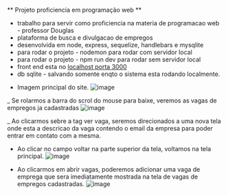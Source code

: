** Projeto proficiencia em programação web **

* trabalho para servir como proficiencia na materia de programacao web - professor Douglas
* plataforma de busca e divulgacao de empregos
* desenvolvida em node, express, sequelize, handlebars e mysqlite
* para rodar o projeto - nodemon para rodar com servidor local 
* para rodar o projeto - npm run dev para rodar sem servidor local
* front end esta no [localhost porta 3000](http://localhost:3000/)
* db sqlite - salvando somente enqto o sistema esta rodando localmente.

- Imagem principal do site.
![image](https://github.com/raa-russo/divulgar_emprego/assets/101585738/2115b95e-2c9c-4314-bbab-46b977d6db2b)

_ Se rolarmos a barra do scrol do mouse para baixe, veremos as vagas de empregos ja cadastradas
![image](https://github.com/raa-russo/divulgar_emprego/assets/101585738/8896f95f-6246-40d5-99fc-473d16aaf4f5)

_ Ao clicarmos sebre a tag ver vaga, seremos direcionados a uma nova tela onde esta a descricao da vaga contendo o email da empresa para poder entrar em contato com a mesma.
- Ao clicar no campo voltar na parte superior da tela, voltamos na tela principal.
![image](https://github.com/raa-russo/divulgar_emprego/assets/101585738/a8f0c263-d0e5-482f-bf49-855e4cd5718c)

- Ao clicarmos em abrir vagas, poderemos adicionar uma vaga de emprega que sera imediatamente mostrada na tela de vagas de empregos cadastradas.
![image](https://github.com/raa-russo/divulgar_emprego/assets/101585738/5e8fa94a-276b-4535-9f3b-2676667f12ec)



